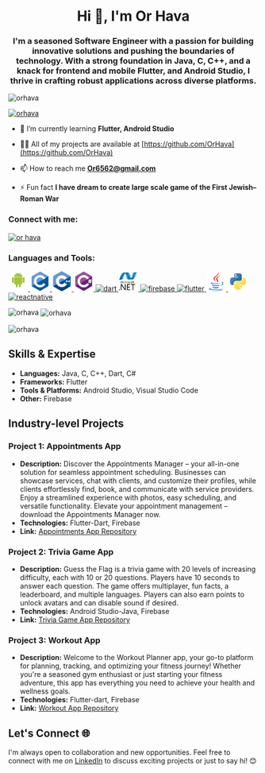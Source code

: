 <h1 align="center">Hi 👋, I'm Or Hava</h1>
<h3 align="center">I'm a seasoned Software Engineer with a passion for building innovative solutions and pushing the boundaries of technology. With a strong foundation in Java, C, C++, and a knack for frontend and mobile Flutter, and Android Studio, I thrive in crafting robust applications across diverse platforms.</h3>

<p align="left"> <img src="https://komarev.com/ghpvc/?username=orhava&label=Profile%20views&color=0e75b6&style=flat" alt="orhava" /> </p>

<p align="left"> <a href="https://github.com/ryo-ma/github-profile-trophy"><img src="https://github-profile-trophy.vercel.app/?username=orhava" alt="orhava" /></a> </p>

- 🌱 I’m currently learning **Flutter, Android Studio**

- 👨‍💻 All of my projects are available at [https://github.com/OrHava](https://github.com/OrHava)

- 📫 How to reach me **Or6562@gmail.com**

- ⚡ Fun fact **I have dream to create large scale game of the First Jewish–Roman War**

<h3 align="left">Connect with me:</h3>
<p align="left">
<a href="https://linkedin.com/in/or hava" target="blank"><img align="center" src="https://raw.githubusercontent.com/rahuldkjain/github-profile-readme-generator/master/src/images/icons/Social/linked-in-alt.svg" alt="or hava" height="30" width="40" /></a>
</p>

<h3 align="left">Languages and Tools:</h3>
<p align="left"> <a href="https://developer.android.com" target="_blank" rel="noreferrer"> <img src="https://raw.githubusercontent.com/devicons/devicon/master/icons/android/android-original-wordmark.svg" alt="android" width="40" height="40"/> </a> <a href="https://www.cprogramming.com/" target="_blank" rel="noreferrer"> <img src="https://raw.githubusercontent.com/devicons/devicon/master/icons/c/c-original.svg" alt="c" width="40" height="40"/> </a> <a href="https://www.w3schools.com/cpp/" target="_blank" rel="noreferrer"> <img src="https://raw.githubusercontent.com/devicons/devicon/master/icons/cplusplus/cplusplus-original.svg" alt="cplusplus" width="40" height="40"/> </a> <a href="https://www.w3schools.com/cs/" target="_blank" rel="noreferrer"> <img src="https://raw.githubusercontent.com/devicons/devicon/master/icons/csharp/csharp-original.svg" alt="csharp" width="40" height="40"/> </a> <a href="https://dart.dev" target="_blank" rel="noreferrer"> <img src="https://www.vectorlogo.zone/logos/dartlang/dartlang-icon.svg" alt="dart" width="40" height="40"/> </a> <a href="https://dotnet.microsoft.com/" target="_blank" rel="noreferrer"> <img src="https://raw.githubusercontent.com/devicons/devicon/master/icons/dot-net/dot-net-original-wordmark.svg" alt="dotnet" width="40" height="40"/> </a> <a href="https://firebase.google.com/" target="_blank" rel="noreferrer"> <img src="https://www.vectorlogo.zone/logos/firebase/firebase-icon.svg" alt="firebase" width="40" height="40"/> </a> <a href="https://flutter.dev" target="_blank" rel="noreferrer"> <img src="https://www.vectorlogo.zone/logos/flutterio/flutterio-icon.svg" alt="flutter" width="40" height="40"/> </a> <a href="https://www.java.com" target="_blank" rel="noreferrer"> <img src="https://raw.githubusercontent.com/devicons/devicon/master/icons/java/java-original.svg" alt="java" width="40" height="40"/> </a> <a href="https://www.python.org" target="_blank" rel="noreferrer"> <img src="https://raw.githubusercontent.com/devicons/devicon/master/icons/python/python-original.svg" alt="python" width="40" height="40"/> </a> <a href="https://reactnative.dev/" target="_blank" rel="noreferrer"> <img src="https://reactnative.dev/img/header_logo.svg" alt="reactnative" width="40" height="40"/> </a> </p>

<p><img align="left" src="https://github-readme-stats.vercel.app/api/top-langs?username=orhava&show_icons=true&locale=en&layout=compact" alt="orhava" /></p>

<p>&nbsp;<img align="center" src="https://github-readme-stats.vercel.app/api?username=orhava&show_icons=true&locale=en" alt="orhava" /></p>

<p><img align="center" src="https://github-readme-streak-stats.herokuapp.com/?user=orhava&" alt="orhava" /></p>


## Skills & Expertise
- **Languages:** Java, C, C++, Dart, C#
- **Frameworks:** Flutter
- **Tools & Platforms:** Android Studio, Visual Studio Code
- **Other:** Firebase 

## Industry-level Projects

### Project 1: Appointments App
- **Description:** Discover the Appointments Manager – your all-in-one solution for seamless appointment scheduling. Businesses can showcase services, chat with clients, and customize their profiles, while clients effortlessly find, book, and communicate with service providers. Enjoy a streamlined experience with photos, easy scheduling, and versatile functionality. Elevate your appointment management – download the Appointments Manager now.
- **Technologies:** Flutter-Dart, Firebase
- **Link:** [Appointments App Repository](https://github.com/OrHava/appointments)

### Project 2: Trivia Game App
- **Description:** Guess the Flag is a trivia game with 20 levels of increasing difficulty, each with 10 or 20 questions. Players have 10 seconds to answer each question. The game offers multiplayer, fun facts, a leaderboard, and multiple languages. Players can also earn points to unlock avatars and can disable sound if desired.
- **Technologies:** Android Studio-Java, Firebase
- **Link:** [Trivia Game App Repository](https://github.com/OrHava/Trivia-Guess-The-Flag)

### Project 3: Workout App
- **Description:** Welcome to the Workout Planner app, your go-to platform for planning, tracking, and optimizing your fitness journey! Whether you're a seasoned gym enthusiast or just starting your fitness adventure, this app has everything you need to achieve your health and wellness goals.
- **Technologies:** Flutter-dart, Firebase
- **Link:** [Workout App Repository](https://github.com/OrHava/plan_workout)

## Let's Connect 🌐

I'm always open to collaboration and new opportunities. Feel free to connect with me on [LinkedIn](https://www.linkedin.com/in/or-hava-b27ab4203?utm_source=share&utm_campaign=share_via&utm_content=profile&utm_medium=android_app) to discuss exciting projects or just to say hi! 😊
